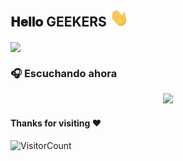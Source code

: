 <h2> 𝐇𝐞𝐥𝐥𝐨 GEEKERS <img src="https://raw.githubusercontent.com/ABSphreak/ABSphreak/master/gifs/Hi.gif" width="30px"></h2>

<img align='center' src='https://user-images.githubusercontent.com/5713670/87202985-820dcb80-c2b6-11ea-9f56-7ec461c497c3.gif' width='200"'>

### 🎧 Escuchando ahora

<p align="center">
  <a href="https://open.spotify.com/user/0bamium" target="_blank">
    <img src="https://spotify-github-profile.vercel.app/api/view?uid=0bamium&cover_image=true&theme=default&bar_color=53b14f&bar_color_cover=true" />
  </a>
</p>

#### Thanks for visiting :heart:
![VisitorCount](https://profile-counter.glitch.me/0bamium/count.svg)
